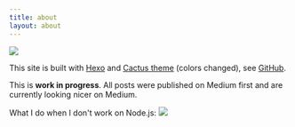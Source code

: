 ```yaml
---
title: about
layout: about
---
```


![](https://fhinkel.github.io/JSEngines-HowDoTheyEven/hinkelmann.jpeg)

This site is built with [Hexo](https://hexo.io) and [Cactus theme](https://probberechts.github.io/cactus-dark/) (colors changed), see [GitHub](https://github.com/fhinkel/blog).

This is **work in progress**. All posts were published on Medium first and are currently looking nicer on Medium. 

What I do when I don't work on Node.js:
![](https://fhinkel.github.io/images/horse.gif)



